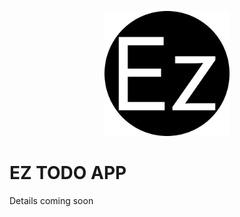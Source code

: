 <p align="center"><img src="resources/EzLogo.png" alt="EZ TODO Logo" width="200" height="auto" /></p>

# EZ TODO APP

Details coming soon
